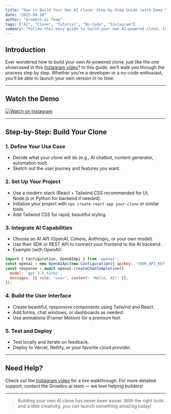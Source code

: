 ```yaml
---
title: "How to Build Your Own AI Clone: Step-by-Step Guide (with Demo Video)"
date: "2025-04-28"
author: "Growbro.ai Team"
tags: ["AI", "Clone", "Tutorial", "No-Code", "Instagram"]
summary: "Follow this easy guide to build your own AI-powered clone, inspired by our viral Instagram demo. Step-by-step instructions and video included!"
---
```


## Introduction

Ever wondered how to build your own AI-powered clone, just like the one showcased in this [Instagram video](https://www.instagram.com/reel/DHpN0wASfSu/?igsh=MWlmYmUxdWUycWJnaQ%3D%3D)? In this guide, we’ll walk you through the process step by step. Whether you’re a developer or a no-code enthusiast, you’ll be able to launch your own version in no time.

---

## Watch the Demo

[![Watch on Instagram](https://img.shields.io/badge/Watch%20Demo-Instagram%20Reel-orange?logo=instagram)](https://www.instagram.com/reel/DHpN0wASfSu/?igsh=MWlmYmUxdWUycWJnaQ%3D%3D)

---

## Step-by-Step: Build Your Clone

### 1. Define Your Use Case
- Decide what your clone will do (e.g., AI chatbot, content generator, automation tool).
- Sketch out the user journey and features you want.

### 2. Set Up Your Project
- Use a modern stack (React + Tailwind CSS recommended for UI, Node.js or Python for backend if needed).
- Initialize your project with `npx create-react-app your-clone` or similar tools.
- Add Tailwind CSS for rapid, beautiful styling.

### 3. Integrate AI Capabilities
- Choose an AI API (OpenAI, Cohere, Anthropic, or your own model).
- Use their SDK or REST API to connect your frontend to the AI backend.
- Example (with OpenAI):

```js
import { Configuration, OpenAIApi } from 'openai';
const openai = new OpenAIApi(new Configuration({ apiKey: 'YOUR_API_KEY' }));
const response = await openai.createChatCompletion({
  model: 'gpt-3.5-turbo',
  messages: [{ role: 'user', content: 'Hello, AI!' }],
});
```

### 4. Build the User Interface
- Create beautiful, responsive components using Tailwind and React.
- Add forms, chat windows, or dashboards as needed.
- Use animations (Framer Motion) for a premium feel.

### 5. Test and Deploy
- Test locally and iterate on feedback.
- Deploy to Vercel, Netlify, or your favorite cloud provider.

---

## Need Help?

Check out the [Instagram video](https://www.instagram.com/reel/DHpN0wASfSu/?igsh=MWlmYmUxdWUycWJnaQ%3D%3D) for a live walkthrough. For more detailed support, contact the Growbro.ai team — we love helping builders!

---

> Building your own AI clone has never been easier. With the right tools and a little creativity, you can launch something amazing today!

